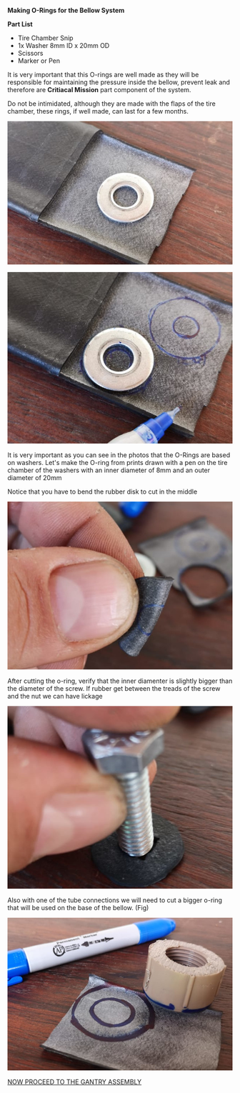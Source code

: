 **Making O-Rings for the Bellow System**

**Part List**
- Tire Chamber Snip
- 1x Washer 8mm ID x 20mm OD
- Scissors
- Marker or Pen

It is very important that this O-rings are well made as they will be responsible for maintaining the pressure inside the bellow, prevent leak and therefore are **Critiacal Mission** part component of the system. 

Do not be intimidated, although they are made with the flaps of the tire chamber, these rings, if well made, can last for a few months.

![](images/orings13.03.27.jpeg)

![](images/orings13.04.16.jpeg)

It is very important as you can see in the photos that the O-Rings are based on washers. Let's make the O-ring from prints drawn with a pen on the tire chamber of the washers with an inner diameter of 8mm and an outer diameter of 20mm

Notice that you have to bend the rubber disk to cut in the middle

![](images/orings13.05.25.jpeg)

After cutting the o-ring, verify that the inner diamenter is slightly bigger than the diameter of the screw. If rubber get between the treads of the screw and the nut we can have lickage

![](images/orings13.07.40.jpeg)


Also with one of the tube connections we will need to cut a bigger o-ring that will be used on the base of the bellow. (Fig)

![](images/orings13.23.12.jpeg)

[NOW PROCEED TO THE GANTRY ASSEMBLY](../Gantry/GantryAssembly.md)